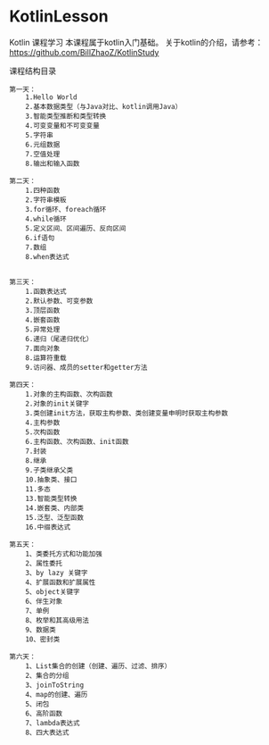 # KotlinLesson

Kotlin 课程学习
        本课程属于kotlin入门基础。
        关于kotlin的介绍，请参考：https://github.com/BillZhaoZ/KotlinStudy


课程结构目录

    第一天：
        1.Hello World
        2.基本数据类型（与Java对比、kotlin调用Java）
        3.智能类型推断和类型转换
        4.可变变量和不可变变量
        5.字符串
        6.元组数据
        7.空值处理
        8.输出和输入函数

    第二天：
        1.四种函数
        2.字符串模板
        3.for循环、foreach循环
        4.while循环
        5.定义区间、区间遍历、反向区间
        6.if语句
        7.数组
        8.when表达式


    第三天：
        1.函数表达式
        2.默认参数、可变参数
        3.顶层函数
        4.嵌套函数
        5.异常处理
        6.递归（尾递归优化）
        7.面向对象
        8.运算符重载
        9.访问器、成员的setter和getter方法

    第四天：
        1.对象的主构函数、次构函数
        2.对象的init关键字
        3.类创建init方法，获取主构参数、类创建变量申明时获取主构参数
        4.主构参数
        5.次构函数
        6.主构函数、次构函数、init函数
        7.封装
        8.继承
        9.子类继承父类
        10.抽象类、接口
        11.多态
        13.智能类型转换
        14.嵌套类、内部类
        15.泛型、泛型函数
        16.中缀表达式

    第五天：
        1、类委托方式和功能加强
        2、属性委托
        3、by lazy 关键字
        4、扩展函数和扩展属性
        5、object关键字
        6、伴生对象
        7、单例
        8、枚举和其高级用法
        9、数据类
        10、密封类

    第六天：
        1、List集合的创建（创建、遍历、过滤、排序）
        2、集合的分组
        3、joinToString
        4、map的创建、遍历
        5、闭包
        6、高阶函数
        7、lambda表达式
        8、四大表达式

